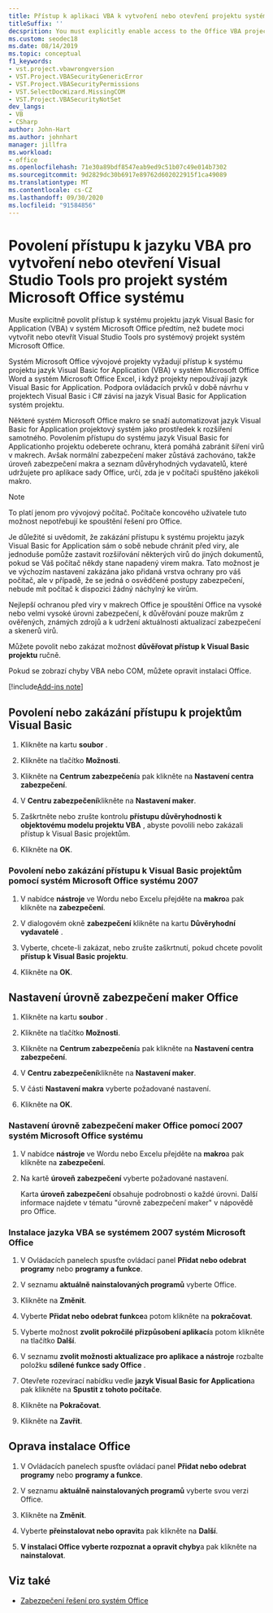 ```yaml
---
title: Přístup k aplikaci VBA k vytvoření nebo otevření projektu systému VSTO
titleSuffix: ''
decsprition: You must explicitly enable access to the Office VBA project system before you can create or open a Visual Studio Tools for Office system project
ms.custom: seodec18
ms.date: 08/14/2019
ms.topic: conceptual
f1_keywords:
- vst.project.vbawrongversion
- VST.Project.VBASecurityGenericError
- VST.Project.VBASecurityPermissions
- VST.SelectDocWizard.MissingCOM
- VST.Project.VBASecurityNotSet
dev_langs:
- VB
- CSharp
author: John-Hart
ms.author: johnhart
manager: jillfra
ms.workload:
- office
ms.openlocfilehash: 71e30a89bdf8547eab9ed9c51b07c49e014b7302
ms.sourcegitcommit: 9d2829dc30b6917e89762d602022915f1ca49089
ms.translationtype: MT
ms.contentlocale: cs-CZ
ms.lasthandoff: 09/30/2020
ms.locfileid: "91584856"
---
```

# <a name="enable-access-to-vba-to-create-or-open-a-visual-studio-tools-for-the-microsoft-office-system-project"></a>Povolení přístupu k jazyku VBA pro vytvoření nebo otevření Visual Studio Tools pro projekt systém Microsoft Office systému

Musíte explicitně povolit přístup k systému projektu jazyk Visual Basic for Application (VBA) v systém Microsoft Office předtím, než budete moci vytvořit nebo otevřít Visual Studio Tools pro systémový projekt systém Microsoft Office.

 Systém Microsoft Office vývojové projekty vyžadují přístup k systému projektu jazyk Visual Basic for Application (VBA) v systém Microsoft Office Word a systém Microsoft Office Excel, i když projekty nepoužívají jazyk Visual Basic for Application. Podpora ovládacích prvků v době návrhu v projektech Visual Basic i C# závisí na jazyk Visual Basic for Application systém projektu.

 Některé systém Microsoft Office makro se snaží automatizovat jazyk Visual Basic for Application projektový systém jako prostředek k rozšíření samotného. Povolením přístupu do systému jazyk Visual Basic for Applicationho projektu odeberete ochranu, která pomáhá zabránit šíření virů v makrech. Avšak normální zabezpečení maker zůstává zachováno, takže úroveň zabezpečení makra a seznam důvěryhodných vydavatelů, které udržujete pro aplikace sady Office, určí, zda je v počítači spuštěno jakékoli makro.

> [!NOTE]
> To platí jenom pro vývojový počítač. Počítače koncového uživatele tuto možnost nepotřebují ke spouštění řešení pro Office.

 Je důležité si uvědomit, že zakázání přístupu k systému projektu jazyk Visual Basic for Application sám o sobě nebude chránit před viry, ale jednoduše pomůže zastavit rozšiřování některých virů do jiných dokumentů, pokud se Váš počítač někdy stane napadený virem makra. Tato možnost je ve výchozím nastavení zakázána jako přidaná vrstva ochrany pro váš počítač, ale v případě, že se jedná o osvědčené postupy zabezpečení, nebude mít počítač k dispozici žádný náchylný ke virům.

 Nejlepší ochranou před viry v makrech Office je spouštění Office na vysoké nebo velmi vysoké úrovni zabezpečení, k důvěřování pouze makrům z ověřených, známých zdrojů a k udržení aktuálnosti aktualizací zabezpečení a skenerů virů.

 Můžete povolit nebo zakázat možnost **důvěřovat přístup k Visual Basic projektu** ručně.

 Pokud se zobrazí chyby VBA nebo COM, můžete opravit instalaci Office.

[!include[Add-ins note](includes/addinsnote.md)]

## <a name="to-enable-or-disable-access-to-visual-basic-projects"></a>Povolení nebo zakázání přístupu k projektům Visual Basic

1. Klikněte na kartu **soubor** .

2. Klikněte na tlačítko **Možnosti**.

3. Klikněte na **Centrum zabezpečení**a pak klikněte na **Nastavení centra zabezpečení**.

4. V **Centru zabezpečení**klikněte na **Nastavení maker**.

5. Zaškrtněte nebo zrušte kontrolu **přístupu důvěryhodnosti k objektovému modelu projektu VBA** , abyste povolili nebo zakázali přístup k Visual Basic projektům.

6. Klikněte na **OK**.

### <a name="to-enable-or-disable-access-to-visual-basic-projects-with-the-2007-microsoft-office-system"></a>Povolení nebo zakázání přístupu k Visual Basic projektům pomocí systém Microsoft Office systému 2007

1. V nabídce **nástroje** ve Wordu nebo Excelu přejděte na **makro**a pak klikněte na **zabezpečení**.

2. V dialogovém okně **zabezpečení** klikněte na kartu **Důvěryhodní vydavatelé** .

3. Vyberte, chcete-li zakázat, nebo zrušte zaškrtnutí, pokud chcete povolit **přístup k Visual Basic projektu**.

4. Klikněte na **OK**.

## <a name="to-set-your-office-macro-security-level"></a>Nastavení úrovně zabezpečení maker Office

1. Klikněte na kartu **soubor** .

2. Klikněte na tlačítko **Možnosti**.

3. Klikněte na **Centrum zabezpečení**a pak klikněte na **Nastavení centra zabezpečení**.

4. V **Centru zabezpečení**klikněte na **Nastavení maker**.

5. V části **Nastavení makra** vyberte požadované nastavení.

6. Klikněte na **OK**.

### <a name="to-set-your-office-macro-security-level-with-the-2007-microsoft-office-system"></a>Nastavení úrovně zabezpečení maker Office pomocí 2007 systém Microsoft Office systému

1. V nabídce **nástroje** ve Wordu nebo Excelu přejděte na **makro**a pak klikněte na **zabezpečení**.

2. Na kartě **úroveň zabezpečení** vyberte požadované nastavení.

    Karta **úroveň zabezpečení** obsahuje podrobnosti o každé úrovni. Další informace najdete v tématu "úrovně zabezpečení maker" v nápovědě pro Office.

### <a name="to-install-vba-with-the-2007-microsoft-office-system"></a>Instalace jazyka VBA se systémem 2007 systém Microsoft Office

1. V Ovládacích panelech spusťte ovládací panel **Přidat nebo odebrat programy** nebo **programy a funkce**.

2. V seznamu **aktuálně nainstalovaných programů** vyberte Office.

3. Klikněte na **Změnit**.

4. Vyberte **Přidat nebo odebrat funkce**a potom klikněte na **pokračovat**.

5. Vyberte možnost **zvolit pokročilé přizpůsobení aplikací**a potom klikněte na tlačítko **Další**.

6. V seznamu **zvolit možnosti aktualizace pro aplikace a nástroje** rozbalte položku **sdílené funkce sady Office** .

7. Otevřete rozevírací nabídku vedle **jazyk Visual Basic for Application**a pak klikněte na **Spustit z tohoto počítače**.

8. Klikněte na **Pokračovat**.

9. Klikněte na **Zavřít**.

## <a name="to-repair-your-installation-of-office"></a>Oprava instalace Office

1. V Ovládacích panelech spusťte ovládací panel **Přidat nebo odebrat programy** nebo **programy a funkce**.

2. V seznamu **aktuálně nainstalovaných programů** vyberte svou verzi Office.

3. Klikněte na **Změnit**.

4. Vyberte **přeinstalovat nebo opravit**a pak klikněte na **Další**.

5. **V instalaci Office vyberte rozpoznat a opravit chyby**a pak klikněte na **nainstalovat**.

## <a name="see-also"></a>Viz také
- [Zabezpečení řešení pro systém Office](../vsto/securing-office-solutions.md)
